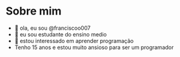 # Sobre mim

- 👋 ola, eu sou @franciscoo007
- 👀 eu sou estudante do ensino medio 
- 🌱 estou interessado em aprender programação 
- Tenho 15 anos e estou muito ansioso para ser um programador 
